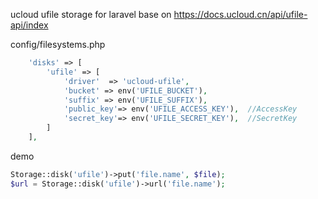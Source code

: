 ucloud ufile storage for laravel
base on https://docs.ucloud.cn/api/ufile-api/index

config/filesystems.php
```php
    'disks' => [
        'ufile' => [
            'driver'  => 'ucloud-ufile',
            'bucket' => env('UFILE_BUCKET'),
            'suffix' => env('UFILE_SUFFIX'),
            'public_key'=> env('UFILE_ACCESS_KEY'),  //AccessKey
            'secret_key'=> env('UFILE_SECRET_KEY'),  //SecretKey
        ]
    ],
```
demo
```php
Storage::disk('ufile')->put('file.name', $file);
$url = Storage::disk('ufile')->url('file.name');
```
